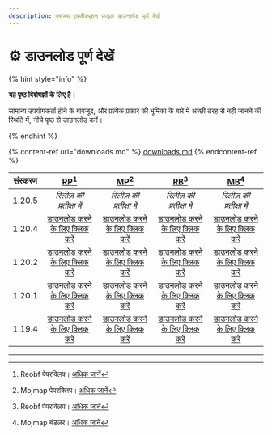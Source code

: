 ```yaml
---
description: प्लाज्मा एक्जीक्यूशन फ़ाइल डाउनलोड पूर्ण देखें
---
```


# ⚙️ डाउनलोड पूर्ण देखें

{% hint style="info" %}

**यह पृष्ठ विशेषज्ञों के लिए है।**

सामान्य उपयोगकर्ता होने के बावजूद, और प्रत्येक प्रकार की भूमिका के बारे में अच्छी तरह से नहीं जानने की स्थिति में,
नीचे पृष्ठ से डाउनलोड करें।

{% endhint %}

{% content-ref url="downloads.md" %}
[downloads.md](downloads.md)
{% endcontent-ref %}

| संस्करण |                                                                [RP](#user-content-fn-1)[^1]                                                                |                                                                 [MP](#user-content-fn-2)[^2]                                                                |                                                               [RB](#user-content-fn-3)[^3]                                                               |                                                                [MB](#user-content-fn-4)[^4]                                                               |
| :-----: | :--------------------------------------------------------------------------------------------------------------------------------------------------------: | :---------------------------------------------------------------------------------------------------------------------------------------------------------: | :------------------------------------------------------------------------------------------------------------------------------------------------------: | :-------------------------------------------------------------------------------------------------------------------------------------------------------: |
|  1.20.5 |                                                                  _रिलीज़ की प्रतीक्षा में_                                                                 |                                                                  _रिलीज़ की प्रतीक्षा में_                                                                  |                                                                 _रिलीज़ की प्रतीक्षा में_                                                                |                                                                 _रिलीज़ की प्रतीक्षा में_                                                                 |
|  1.20.4 | [डाउनलोड करने के लिए क्लिक करें](https://github.com/PlazmaMC/Plazma/releases/download/build/1.20.4/latest/plazma-paperclip-1.20.4-R0.1-SNAPSHOT-reobf.jar) | [डाउनलोड करने के लिए क्लिक करें](https://github.com/PlazmaMC/Plazma/releases/download/build/1.20.4/latest/plazma-paperclip-1.20.4-R0.1-SNAPSHOT-mojmap.jar) | [डाउनलोड करने के लिए क्लिक करें](https://github.com/PlazmaMC/Plazma/releases/download/build/1.20.4/latest/plazma-bundler-1.20.4-R0.1-SNAPSHOT-reobf.jar) | [डाउनलोड करने के लिए क्लिक करें](https://github.com/PlazmaMC/Plazma/releases/download/build/1.20.4/latest/plazma-bundler-1.20.4-R0.1-SNAPSHOT-mojmap.jar) |
|  1.20.2 | [डाउनलोड करने के लिए क्लिक करें](https://github.com/PlazmaMC/Plazma/releases/download/build/1.20.2/latest/plazma-paperclip-1.20.2-R0.1-SNAPSHOT-reobf.jar) | [डाउनलोड करने के लिए क्लिक करें](https://github.com/PlazmaMC/Plazma/releases/download/build/1.20.2/latest/plazma-paperclip-1.20.2-R0.1-SNAPSHOT-mojmap.jar) | [डाउनलोड करने के लिए क्लिक करें](https://github.com/PlazmaMC/Plazma/releases/download/build/1.20.2/latest/plazma-bundler-1.20.2-R0.1-SNAPSHOT-reobf.jar) | [डाउनलोड करने के लिए क्लिक करें](https://github.com/PlazmaMC/Plazma/releases/download/build/1.20.2/latest/plazma-bundler-1.20.2-R0.1-SNAPSHOT-mojmap.jar) |
|  1.20.1 | [डाउनलोड करने के लिए क्लिक करें](https://github.com/PlazmaMC/Plazma/releases/download/build/1.20.1/latest/plazma-paperclip-1.20.1-R0.1-SNAPSHOT-reobf.jar) | [डाउनलोड करने के लिए क्लिक करें](https://github.com/PlazmaMC/Plazma/releases/download/build/1.20.1/latest/plazma-paperclip-1.20.1-R0.1-SNAPSHOT-mojmap.jar) | [डाउनलोड करने के लिए क्लिक करें](https://github.com/PlazmaMC/Plazma/releases/download/build/1.20.1/latest/plazma-bundler-1.20.1-R0.1-SNAPSHOT-reobf.jar) | [डाउनलोड करने के लिए क्लिक करें](https://github.com/PlazmaMC/Plazma/releases/download/build/1.20.1/latest/plazma-bundler-1.20.1-R0.1-SNAPSHOT-mojmap.jar) |
|  1.19.4 | [डाउनलोड करने के लिए क्लिक करें](https://github.com/PlazmaMC/Plazma/releases/download/build/1.19.4/latest/plazma-paperclip-1.19.4-R0.1-SNAPSHOT-reobf.jar) | [डाउनलोड करने के लिए क्लिक करें](https://github.com/PlazmaMC/Plazma/releases/download/build/1.19.4/latest/plazma-paperclip-1.19.4-R0.1-SNAPSHOT-mojmap.jar) | [डाउनलोड करने के लिए क्लिक करें](https://github.com/PlazmaMC/Plazma/releases/download/build/1.19.4/latest/plazma-bundler-1.19.4-R0.1-SNAPSHOT-reobf.jar) | [डाउनलोड करने के लिए क्लिक करें](https://github.com/PlazmaMC/Plazma/releases/download/build/1.19.4/latest/plazma-bundler-1.19.4-R0.1-SNAPSHOT-mojmap.jar) |

<!-- TODO: Migrate to Plazma REST API

https://dl.plazmamc.org/<version>/<type> (https://api.plazmamc.org/v1/download/...)

- type: Bit (ab) -> 00(RP) 01(MP) 10(RB) 11(MB)
    - a: is bundler
    - b: is mojmap

| 1.20.4 | [클릭하여 다운로드](https://dl.plazmamc.org/1.20.4/0) | [클릭하여 다운로드](https://dl.plazmamc.org/1.20.4/1) | [클릭하여 다운로드](https://dl.plazmamc.org/1.20.4/2) | [클릭하여 다운로드](https://dl.plazmamc.org/1.20.4/3) |
| 1.20.2 | [클릭하여 다운로드](https://dl.plazmamc.org/1.20.2/0) | [클릭하여 다운로드](https://dl.plazmamc.org/1.20.2/1) | [클릭하여 다운로드](https://dl.plazmamc.org/1.20.2/2) | [클릭하여 다운로드](https://dl.plazmamc.org/1.20.2/3) |
| 1.20.1 | [클릭하여 다운로드](https://dl.plazmamc.org/1.20.1/0) | [클릭하여 다운로드](https://dl.plazmamc.org/1.20.1/1) | [클릭하여 다운로드](https://dl.plazmamc.org/1.20.1/2) | [클릭하여 다운로드](https://dl.plazmamc.org/1.20.1/3) |
| 1.19.4 | [클릭하여 다운로드](https://dl.plazmamc.org/1.19.4/0) | [클릭하여 다운로드](https://dl.plazmamc.org/1.19.4/1) | [클릭하여 다운로드](https://dl.plazmamc.org/1.19.4/2) | [클릭하여 다운로드](https://dl.plazmamc.org/1.19.4/3) |
-->

***

[^1]: Reobf पेपरक्लिप। [अधिक जानें](/about/administration/getting-started#id-2)

[^2]: Mojmap पेपरक्लिप। [अधिक जानें](/about/administration/getting-started#id-2)

[^3]: Reobf पेपरक्लिप। [अधिक जानें](/about/administration/getting-started#id-2)

[^4]: Mojmap बंडलर। [अधिक जानें](/about/administration/getting-started#id-2)
